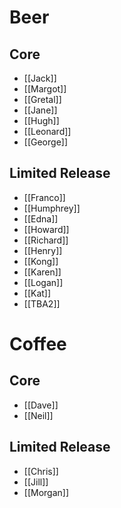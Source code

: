 # Beer
## Core
- [[Jack]]
- [[Margot]]
- [[Gretal]]
- [[Jane]]
- [[Hugh]]
- [[Leonard]]
- [[George]]

## Limited Release
- [[Franco]]
- [[Humphrey]]
- [[Edna]]
- [[Howard]]
- [[Richard]]
- [[Henry]]
- [[Kong]]
- [[Karen]]
- [[Logan]]
- [[Kat]]
- [[TBA2]]

# Coffee
## Core
- [[Dave]]
- [[Neil]]

## Limited Release
- [[Chris]]
- [[Jill]]
- [[Morgan]]